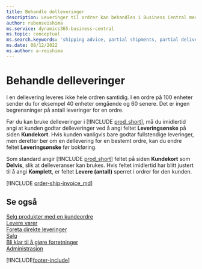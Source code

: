 ```yaml
---
title: Behandle delleveringer
description: Leveringer til ordrer kan behandles i Business Central med delleveringer ved hjelp av feltene Leveringsønske og Levere (antall).
author: rubenseishima
ms.service: dynamics365-business-central
ms.topic: conceptual
ms.search.keywords: 'shipping advice, partial shipments, partial deliveries, trade, customer sales order'
ms.date: 08/12/2022
ms.author: a-reishima
---
```

# <a name="process-partial-shipments"></a><a name="process-partial-shipments"></a><a name="process-partial-shipments"></a>Behandle delleveringer

I en dellevering leveres ikke hele ordren samtidig. I en ordre på 100 enheter sender du for eksempel 40 enheter omgående og 60 senere. Det er ingen begrensninger på antall leveringer for en ordre.

Før du kan bruke delleveringer i [!INCLUDE [prod_short](includes/prod_short.md)], må du imidlertid angi at kunden godtar delleveringer ved å angi feltet **Leveringsønske** på siden **Kundekort**. Hvis kunden vanligvis bare godtar fullstendige leveringer, men deretter ber om en dellevering for en bestemt ordre, kan du endre feltet **Leveringsønske** før bokføring.

Som standard angir [!INCLUDE [prod_short](includes/prod_short.md)] feltet på siden **Kundekort** som **Delvis**, slik at delleveranser kan brukes. Hvis feltet imidlertid har blitt justert til å angi **Komplett**, er feltet **Levere (antall)** sperret i ordrer for den kunden.

[!INCLUDE [order-ship-invoice_md](includes/order-ship-invoice.md)]

## <a name="see-also"></a><a name="see-also"></a><a name="see-also"></a>Se også

[Selg produkter med en kundeordre](sales-how-sell-products.md)  
[Levere varer](warehouse-how-ship-items.md)  
[Foreta direkte leveringer](sales-how-drop-shipment.md)  
[Salg](sales-manage-sales.md)  
[Bli klar til å gjøre forretninger](ui-get-ready-business.md)  
[Administrasjon](admin-setup-and-administration.md)  

[!INCLUDE[footer-include](includes/footer-banner.md)]
